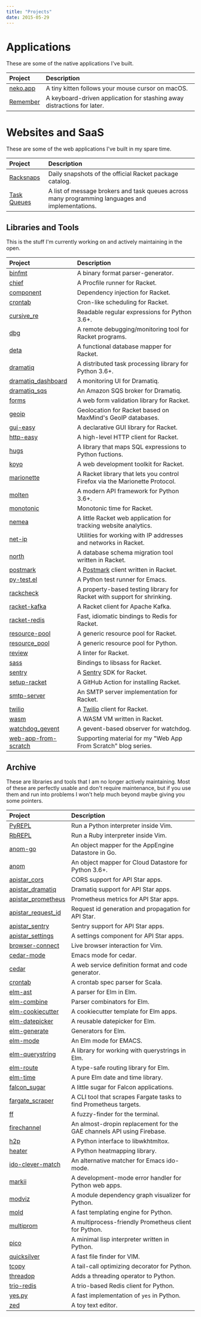```yaml
---
title: "Projects"
date: 2015-05-29
---
```


# Applications

These are some of the native applications I've built.

| Project    | Description                                                             |
| :---       | :---                                                                    |
| [neko.app] | A tiny kitten follows your mouse cursor on macOS.                       |
| [Remember] | A keyboard-driven application for stashing away distractions for later. |

# Websites and SaaS

These are some of the web applications I've built in my spare time.

| Project       | Description                                                                                     |
| :---          | :---                                                                                            |
| [Racksnaps]   | Daily snapshots of the official Racket package catalog.                                         |
| [Task Queues] | A list of message brokers and task queues across many programming languages and implementations. |

[Task Queues]: https://taskqueues.com


## Libraries and Tools

This is the stuff I'm currently working on and actively maintaining in
the open.

| Project                  | Description                                                                 |
|:-------------------------|:----------------------------------------------------------------------------|
| [binfmt]                 | A binary format parser-generator.                                           |
| [chief]                  | A Procfile runner for Racket.                                               |
| [component]              | Dependency injection for Racket.                                            |
| [crontab]                | Cron-like scheduling for Racket.                                            |
| [cursive_re]             | Readable regular expressions for Python 3.6+.                               |
| [dbg]                    | A remote debugging/monitoring tool for Racket programs.                     |
| [deta]                   | A functional database mapper for Racket.                                    |
| [dramatiq]               | A distributed task processing library for Python 3.6+.                      |
| [dramatiq_dashboard]     | A monitoring UI for Dramatiq.                                               |
| [dramatiq_sqs]           | An Amazon SQS broker for Dramatiq.                                          |
| [forms]                  | A web form validation library for Racket.                                   |
| [geoip]                  | Geolocation for Racket based on MaxMind's GeoIP databases.                  |
| [gui-easy]               | A declarative GUI library for Racket.                                       |
| [http-easy]              | A high-level HTTP client for Racket.                                        |
| [hugs]                   | A library that maps SQL expressions to Python fuctions.                     |
| [koyo]                   | A web development toolkit for Racket.                                       |
| [marionette]             | A Racket library that lets you control Firefox via the Marionette Protocol. |
| [molten]                 | A modern API framework for Python 3.6+.                                     |
| [monotonic]              | Monotonic time for Racket.                                                  |
| [nemea]                  | A little Racket web application for tracking website analytics.             |
| [net-ip]                 | Utilities for working with IP addresses and networks in Racket.             |
| [north]                  | A database schema migration tool written in Racket.                         |
| [postmark][postmark-lib] | A [Postmark] client written in Racket.                                      |
| [py-test.el]             | A Python test runner for Emacs.                                             |
| [rackcheck]              | A property-based testing library for Racket with support for shrinking.     |
| [racket-kafka]           | A Racket client for Apache Kafka.                                           |
| [racket-redis]           | Fast, idiomatic bindings to Redis for Racket.                               |
| [resource-pool]          | A generic resource pool for Racket.                                         |
| [resource_pool]          | A generic resource pool for Python.                                         |
| [review]                 | A linter for Racket.                                                        |
| [sass]                   | Bindings to libsass for Racket.                                             |
| [sentry][sentry-lib]     | A [Sentry] SDK for Racket.                                                  |
| [setup-racket]           | A GitHub Action for installing Racket.                                      |
| [smtp-server]            | An SMTP server implementation for Racket.                                   |
| [twilio][twilio-lib]     | A [Twilio] client for Racket.                                               |
| [wasm]                   | A WASM VM written in Racket.                                                |
| [watchdog_gevent]        | A gevent-based observer for watchdog.                                       |
| [web-app-from-scratch]   | Supporting material for my "Web App From Scratch" blog series.              |


## Archive

These are libraries and tools that I am no longer actively
maintaining.  Most of these are perfectly usable and don't require
maintenance, but if you use them and run into problems I won't help
much beyond maybe giving you some pointers.

| Project                  | Description                                                           |
|:-------------------------|:----------------------------------------------------------------------|
| [PyREPL]                 | Run a Python interpreter inside Vim.                                  |
| [RbREPL]                 | Run a Ruby interpreter inside Vim.                                    |
| [anom-go]                | An object mapper for the AppEngine Datastore in Go.                   |
| [anom]                   | An object mapper for Cloud Datastore for Python 3.6+.                 |
| [apistar_cors]           | CORS support for API Star apps.                                       |
| [apistar_dramatiq]       | Dramatiq support for API Star apps.                                   |
| [apistar_prometheus]     | Prometheus metrics for API Star apps.                                 |
| [apistar_request_id]     | Request id generation and propagation for API Star.                   |
| [apistar_sentry]         | Sentry support for API Star apps.                                     |
| [apistar_settings]       | A settings component for API Star apps.                               |
| [browser-connect]        | Live browser interaction for Vim.                                     |
| [cedar-mode]             | Emacs mode for cedar.                                                 |
| [cedar]                  | A web service definition format and code generator.                   |
| [crontab][scala-crontab] | A crontab spec parser for Scala.                                      |
| [elm-ast]                | A parser for Elm in Elm.                                              |
| [elm-combine]            | Parser combinators for Elm.                                           |
| [elm-cookiecutter]       | A cookiecutter template for Elm apps.                                 |
| [elm-datepicker]         | A reusable datepicker for Elm.                                        |
| [elm-generate]           | Generators for Elm.                                                   |
| [elm-mode]               | An Elm mode for EMACS.                                                |
| [elm-querystring]        | A library for working with querystrings in Elm.                       |
| [elm-route]              | A type-safe routing library for Elm.                                  |
| [elm-time]               | A pure Elm date and time library.                                     |
| [falcon_sugar]           | A little sugar for Falcon applications.                               |
| [fargate_scraper]        | A CLI tool that scrapes Fargate tasks to find Prometheus targets.     |
| [ff]                     | A fuzzy-finder for the terminal.                                      |
| [firechannel]            | An almost-dropin replacement for the GAE channels API using Firebase. |
| [h2p]                    | A Python interface to libwkhtmltox.                                   |
| [heater]                 | A Python heatmapping library.                                         |
| [ido-clever-match]       | An alternative matcher for Emacs ido-mode.                            |
| [markii]                 | A development-mode error handler for Python web apps.                 |
| [modviz]                 | A module dependency graph visualizer for Python.                      |
| [mold]                   | A fast templating engine for Python.                                  |
| [multiprom]              | A multiprocess-friendly Prometheus client for Python.                 |
| [pico]                   | A minimal lisp interpreter written in Python.                         |
| [quicksilver]            | A fast file finder for VIM.                                           |
| [tcopy]                  | A tail-call optimizing decorator for Python.                          |
| [threadop]               | Adds a threading operator to Python.                                  |
| [trio-redis]             | A trio-based Redis client for Python.                                 |
| [yes.py]                 | A fast implementation of `yes` in Python.                             |
| [zed]                    | A toy text editor.                                                    |


[PyREPl]: https://github.com/Bogdanp/pyrepl.vim
[RbREPL]: https://github.com/Bogdanp/rbrepl.vim
[Remember]: https://remember.defn.io/
[anom-go]: https://github.com/Bogdanp/anom
[anom]: https://anom.defn.io
[apistar_cors]: https://github.com/Bogdanp/apistar_cors
[apistar_dramatiq]: https://github.com/Bogdanp/apistar_dramatiq
[apistar_prometheus]: https://github.com/Bogdanp/apistar_prometheus
[apistar_request_id]: https://github.com/Bogdanp/apistar_request_id
[apistar_sentry]: https://github.com/Bogdanp/apistar_sentry
[apistar_settings]: https://github.com/Bogdanp/apistar_settings
[binfmt]: https://github.com/Bogdanp/racket-binfmt
[browser-connect]: https://github.com/Bogdanp/browser-connect.vim
[cedar-mode]: https://github.com/Bogdanp/cedar-mode
[cedar]: https://github.com/Bogdanp/cedar
[chief]: https://github.com/Bogdanp/racket-chief
[component]: https://github.com/Bogdanp/racket-component
[crontab]: https://github.com/Bogdanp/racket-crontab
[cursive_re]: https://github.com/Bogdanp/cursive_re
[dbg]: https://github.com/Bogdanp/racket-dbg
[deta]: https://github.com/Bogdanp/deta
[dramatiq]: https://dramatiq.io
[dramatiq_dashboard]: https://github.com/Bogdanp/dramatiq_dashboard
[dramatiq_sqs]: https://github.com/Bogdanp/dramatiq_sqs
[elm-ast]: https://github.com/Bogdanp/elm-ast
[elm-combine]: https://github.com/Bogdanp/elm-combine
[elm-cookiecutter]: https://github.com/Bogdanp/elm-cookiecutter
[elm-datepicker]: https://github.com/Bogdanp/elm-datepicker
[elm-generate]: https://github.com/Bogdanp/elm-generate
[elm-mode]: https://github.com/jcollard/elm-mode
[elm-querystring]: https://github.com/Bogdanp/elm-querystring
[elm-route]: https://github.com/Bogdanp/elm-route
[elm-time]: https://github.com/Bogdanp/elm-time
[falcon_sugar]: https://github.com/Bogdanp/falcon_sugar
[fargate_scraper]: https://github.com/Bogdanp/fargate_scraper
[ff]: https://github.com/Bogdanp/ff
[firechannel]: https://github.com/LeadPages/firechannel
[forms]: https://github.com/Bogdanp/racket-forms
[geoip]: https://github.com/Bogdanp/racket-geoip
[gui-easy]: https://github.com/Bogdanp/racket-gui-easy
[h2p]: https://github.com/Bogdanp/h2p
[heater]: https://github.com/Bogdanp/heater
[http-easy]: https://github.com/Bogdanp/racket-http-easy
[hugs]: https://github.com/Bogdanp/hugs
[ido-clever-match]: https://github.com/Bogdanp/ido-clever-match
[koyo]: https://github.com/Bogdanp/koyo
[marionette]: https://github.com/Bogdanp/marionette
[markii]: https://github.com/Bogdanp/markii
[modviz]: https://github.com/Bogdanp/modviz
[mold]: https://github.com/Bogdanp/mold
[molten]: https://moltenframework.com
[monotonic]: https://github.com/Bogdanp/racket-monotonic
[multiprom]: https://github.com/Bogdanp/multiprom
[neko.app]: https://github.com/Bogdanp/neko
[nemea]: https://github.com/Bogdanp/nemea
[net-ip]: https://github.com/Bogdanp/racket-net-ip
[north]: https://github.com/Bogdanp/racket-north
[pico]: https://github.com/Bogdanp/pico
[postmark-lib]: https://github.com/Bogdanp/racket-postmark
[postmark]: https://postmarkapp.com
[py-test.el]: https://github.com/Bogdanp/py-test.el
[quicksilver]: https://github.com/Bogdanp/quicksilver.vim
[rackcheck]: https://github.com/Bogdanp/rackcheck/
[racksnaps]: https://racksnaps.defn.io
[racket-kafka]: https://github.com/Bogdanp/racket-kafka/
[racket-redis]: https://github.com/Bogdanp/racket-redis/
[repos]: https://github.com/Bogdanp/repositories
[resource-pool]: https://github.com/Bogdanp/racket-resource-pool/
[resource_pool]: https://github.com/Bogdanp/resource_pool
[review]: https://github.com/Bogdanp/racket-review/
[sass]: https://github.com/Bogdanp/racket-sass/
[scala-crontab]: https://github.com/Bogdanp/crontab
[sentry-lib]: https://github.com/Bogdanp/racket-sentry/
[sentry]: https://sentry.io
[setup-racket]: https://github.com/marketplace/actions/setup-racket-environment
[smtp-server]: https://github.com/Bogdanp/racket-smtp-server
[tcopy]: https://github.com/Bogdanp/tcopy
[threadop]: https://github.com/Bogdanp/threadop
[trio-redis]: https://github.com/Bogdanp/trio-redis
[twilio-lib]: https://github.com/Bogdanp/racket-twilio/
[twilio]: https://twilio.com
[wasm]: https://github.com/Bogdanp/racket-wasm/
[watchdog_gevent]: https://github.com/Bogdanp/watchdog_gevent
[web-app-from-scratch]: https://github.com/Bogdanp/web-app-from-scratch
[yes.py]: https://github.com/Bogdanp/yes.py
[zed]: https://github.com/Bogdanp/zed
